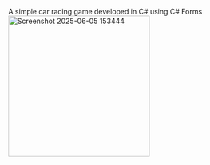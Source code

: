 A simple car racing game developed in C# using C# Forms
<img width="283" alt="Screenshot 2025-06-05 153444" src="https://github.com/user-attachments/assets/c129f253-8af1-4b16-b4cf-1e01b766144f" />
